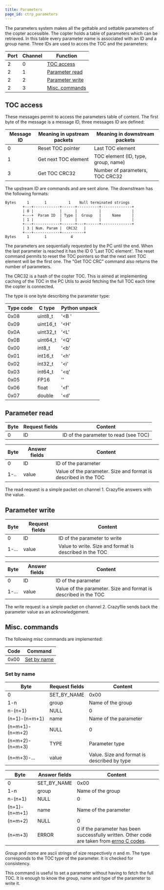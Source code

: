 ```yaml
---
title: Parameters
page_id: ctrp_parameters 
---
```


The parameters system makes all the gettable and settable parameters of
the copter accessible. The copter holds a table of parameters which can
be retrieved. In this table every parameter name is associated with an
ID and a group name. Three IDs are used to acces the TOC and the
parameters:

|  Port |  Channel  | Function |
|  ------| ---------| --------------------------------------------------------------|
|  2   |   0        | [TOC access](#toc-access)|
|  2   |   1        | [Parameter read](#parameter-read)|
|  2   |   2        | [Parameter write](#parameter-write)|
|  2   |   3        | [Misc. commands](#misc-command)|

TOC access
----------

These messages permit to access the parameters table of content. The
first byte of the message is a message ID, three messages ID are
defined:

 | Message ID  | Meaning in upstream packets  | Meaning in downstream packets |
 | ------------| -----------------------------| -------------------------------------|
 |0            | Reset TOC pointer            | Last TOC element|
 | 1           | Get next TOC element         | TOC element (ID, type, group, name)|
 | 3           | Get TOC CRC32                | Number of parameters, TOC CRC32|

The upstream ID are commands and are sent alone. The downstream has the
following formats:

    Bytes     1       1          1    Null terminated strings
            +---+------------+------+----------+--------------+
            | 0 |            |      |          |              |
            +---+  Param ID  | Type |  Group   |     Name     |
            | 1 |            |      |          |              |
            +---+------------+------+---+------+--------------+
            | 3 | Num. Param |  CRC32   |
            +---+------------+----------+
    Bytes     1       1           4

The parameters are sequentially requested by the PC until the end. When
the last parameter is reached it has the ID 0 \'Last TOC element\'. The
reset command permits to reset the TOC pointers so that the next sent
TOC element will be the first one. The \"Get TOC CRC\" command also
returns the number of parameters.

The CRC32 is a hash of the copter TOC. This is aimed at implementing
caching of the TOC in the PC Utils to avoid fetching the full TOC each
time the copter is connected.

The type is one byte describing the parameter type:

|  Type code |  C type     | Python unpack |
|  -----------| -----------| ---------------|
| 0x08      |  uint8\_t   |  \'&lt;B \'| 
|  0x09      |  uint16\_t |  \'&lt;H\' |
|  0x0A      |  uint32\_t |  \'&lt;L\' |
|  0x0B      |  uint64\_t |  \'&lt;Q\' |
|  0x00      |  int8\_t   |  \'&lt;b\' |
|  0x01      |  int16\_t  |  \'&lt;h\' |
|  0x02      |  int32\_t  |  \'&lt;i\' |
|  0x03      |  int64\_t  |  \'&lt;q\' |
|  0x05      |  FP16      |  \'\'    |
|  0x06      |  float     |  \'&lt;f\' |
|  0x07      |  double    |  \'&lt;d\' |

Parameter read
--------------



 | Byte  | Request fields  | Content
|  ------| ----------------| ---------------------------------------
|  0     | ID              | ID of the parameter to read (see TOC)



|  Byte  | Answer fields   |Content|
|  ------| ---------------| -----------------------------------------------------------------|
|  0     | ID             | ID of the parameter |
|  1-..  | value          | Value of the parameter. Size and format is described in the TOC |



The read request is a simple packet on channel 1. Crazyflie answers with
the value.

Parameter write
---------------



 | Byte    | Request fields   |Content|
 | --------| ---------------- |---------------------------------------------------------|
 | 0      |  ID               |ID of the parameter to write|
 | 1-\...  | value           | Value to write. Size and format is described in the TOC|



 | Byte     |Answer fields   |Content|
|  -------- |--------------- |-----------------------------------------------------------------|
|  0        |ID              |ID of the parameter|
|  1-\...   |value           |Value of the parameter. Size and format is described in the TOC|



The write request is a simple packet on channel 2. Crazyflie sends back
the parameter value as an acknowledgement.

Misc. commands
--------------

The following misc commands are implemented:

|  Code  | Command|
|  ------| ------------------------------------------------------|
|  0x00  | [Set by name](#set-by-name)|

### Set by name



|  Byte             | Request fields   | Content|
|  -----------------| ----------------| ---------------------------------------------|
|  0                | SET\_BY\_NAME   | 0x00 |
|  1-n              | group           | Name of the group |
|  n-(n+1)          | NULL            | 0 |
|  (n+1)-(n+m+1)    | name            | Name of the parameter |
|  (n+m+1)-(n+m+2)  | NULL            | 0 |
|  (n+m+2)-(n+m+3)  | TYPE            | Parameter type |
|  (n+m+3)-\...     | value           | Value. Size and format is described by type |



 | Byte           | Answer fields  | Content|
 | ---------------| ---------------| ---------------------------------------------------|
|  0             |  SET\_BY\_NAME  | 0x00|
|  1-n           |  group          | Name of the group|
|  n-(n+1)       |  NULL           | 0|
|  (n+1)-(n+m+1) |  name           | Name of the parameter|
|  (n+m+2)       |  NULL           | 0|
|  (n+m+3)       |  ERROR          | 0 if the parameter has been successfully written. Other code are taken from [errno C codes](http://www.virtsync.com/c-error-codes-include-errno). |


*Group* and *name* are ascii strings of size respectively *n* and *m*.
The type corresponds to the TOC type of the parameter. It is checked for
consistency.

This command is useful to set a parameter without having to fetch the
full TOC. It is enough to know the group, name and type of the parameter
to write it.




